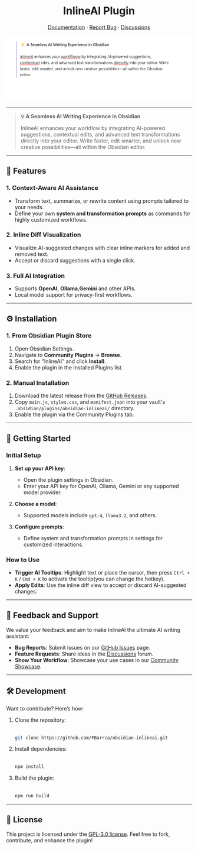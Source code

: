 <h1 align="center">InlineAI Plugin</h1>

<p align="center">
  <a href="https://github.com/FBarrca/obsidian-inlineai/wiki">Documentation</a>
  ·
  <a href="https://github.com/FBarrca/obsidian-inlineai/issues">Report Bug</a>
  ·
  <a href="https://github.com/FBarrca/obsidian-inlineai/discussions">Discussions</a>
</p>

![demo](docs/demo.gif)

---

> **💡 A Seamless AI Writing Experience in Obsidian**
>
> InlineAI enhances your workflow by integrating AI-powered suggestions, contextual edits, and advanced text transformations directly into your editor. Write faster, edit smarter, and unlock new creative possibilities—all within the Obsidian editor.

---

## 🌟 Features

### **1. Context-Aware AI Assistance**

- Transform text, summarize, or rewrite content using prompts tailored to your needs.
- Define your own **system and transformation prompts** as commands for highly customized workflows.

### **2. Inline Diff Visualization**

- Visualize AI-suggested changes with clear inline markers for added and removed text.
- Accept or discard suggestions with a single click.

### **3. Full AI Integration**

- Supports **OpenAI**, **Ollama**,**Gemini** and other APIs.
- Local model support for privacy-first workflows.

---

## ⚙️ Installation

### **1. From Obsidian Plugin Store**

1. Open Obsidian Settings.
2. Navigate to **Community Plugins** → **Browse**.
3. Search for "InlineAI" and click **Install**.
4. Enable the plugin in the Installed Plugins list.

### **2. Manual Installation**

1. Download the latest release from the [GitHub Releases](https://github.com/FBarrca/obsidian-inlineai/releases).
2. Copy `main.js`, `styles.css`, and `manifest.json` into your vault's `.obsidian/plugins/obsidian-inlineai/` directory.
3. Enable the plugin via the Community Plugins tab.

---

## 🚀 Getting Started

### Initial Setup

1. **Set up your API key**:

   - Open the plugin settings in Obsidian.
   - Enter your API key for OpenAI, Ollama, Gemini or any supported model provider.
2. **Choose a model**:

   - Supported models include `gpt-4`, `llama3.2`, and others.
3. **Configure prompts**:

   - Define system and transformation prompts in settings for customized interactions.

### How to Use

- **Trigger AI Tooltips**: Highlight text or place the cursor, then press `Ctrl + K` / `Cmd + K` to activate the tooltip(you can change the hotkey).
- **Apply Edits**: Use the inline diff view to accept or discard AI-suggested changes.

---

## 🙏 Feedback and Support

We value your feedback and aim to make InlineAI the ultimate AI writing assistant:

- **Bug Reports**: Submit issues on our [GitHub Issues](https://github.com/FBarrca/obsidian-inlineai/issues) page.
- **Feature Requests**: Share ideas in the [Discussions](https://github.com/FBarrca/obsidian-inlineai/discussions) forum.
- **Show Your Workflow**: Showcase your use cases in our [Community Showcase](https://github.com/FBarrca/obsidian-inlineai/discussions/categories/showcase).

---

## 🛠️ Development

Want to contribute? Here’s how:

1. Clone the repository:

    ```bash

    git clone https://github.com/FBarrca/obsidian-inlineai.git

    ```
2. Install dependencies:

    ```bash

    npm install

    ```
3. Build the plugin:

    ```bash

    npm run build

    ```

---

## 📝 License

This project is licensed under the [GPL-3.0 license](LICENSE). Feel free to fork, contribute, and enhance the plugin!
